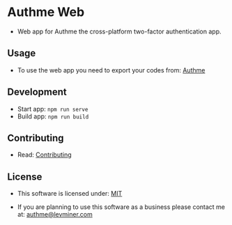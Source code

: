 # Authme Web

-   Web app for Authme the cross-platform two-factor authentication app.

## Usage

-   To use the web app you need to export your codes from: [Authme](https://github.com/Levminer/authme)

## Development

-   Start app: `npm run serve`
-   Build app: `npm run build`

## Contributing

-   Read: [Contributing](https://github.com/Levminer/authme-web/blob/main/.github/CONTRIBUTING.md)

## License

-   This software is licensed under: [MIT](https://github.com/Levminer/authme-web/blob/main/.github/LICENSE.md)

-   If you are planning to use this software as a business please contact me at: <authme@levminer.com>
